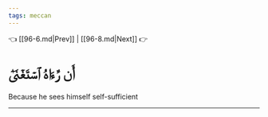 ```yaml
---
tags: meccan
---
```


👈 [[96-6.md|Prev]] | [[96-8.md|Next]] 👉

# أَن رَّءَاهُ ٱسۡتَغۡنَىٰٓ

Because he sees himself self-sufficient

---

